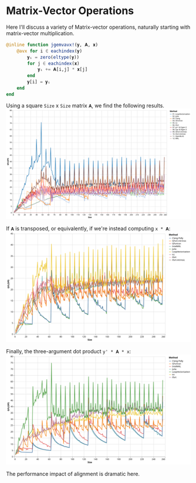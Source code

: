 # Matrix-Vector Operations

Here I'll discuss a variety of Matrix-vector operations, naturally starting with matrix-vector multiplication.

```julia
@inline function jgemvavx!(𝐲, 𝐀, 𝐱)
    @avx for i ∈ eachindex(𝐲)
        𝐲ᵢ = zero(eltype(𝐲))
        for j ∈ eachindex(𝐱)
            𝐲ᵢ += 𝐀[i,j] * 𝐱[j]
        end
        𝐲[i] = 𝐲ᵢ
    end
end
```

Using a square `Size` x `Size` matrix `𝐀`, we find the following results.
![Amulvb](../assets/bench_Amulvb_v1.svg)

If `𝐀` is transposed, or equivalently, if we're instead computing `x * 𝐀`:
![Atmulvb](../assets/bench_Atmulvb_v1.svg)

Finally, the three-argument dot product `y' * 𝐀 * x`:
![dot3](../assets/bench_dot3_v1.svg)

The performance impact of alignment is dramatic here.


